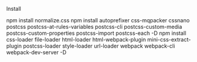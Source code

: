 Install

npm install normalize.css
npm install autoprefixer css-mqpacker cssnano postcss postcss-at-rules-variables postcss-cli postcss-custom-media postcss-custom-properties postcss-import postcss-each -D
npm install css-loader file-loader html-loader html-webpack-plugin mini-css-extract-plugin postcss-loader style-loader url-loader webpack webpack-cli webpack-dev-server -D